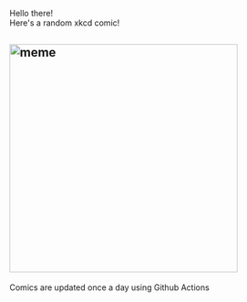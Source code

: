 Hello there! <br>Here's a random xkcd comic!<br>
## <img src="https://imgs.xkcd.com/comics/america.png" alt="meme" width="400"/><br>
Comics are updated once a day using Github Actions